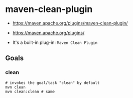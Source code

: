 # maven-clean-plugin

- <https://maven.apache.org/plugins/maven-clean-plugin/>
- <https://maven.apache.org/plugins/>

- It's a built-in plug-in: `Maven Clean Plugin`

## Goals

### clean

```shell
# invokes the goal/task "clean" by default
mvn clean
mvn clean:clean # same
```
